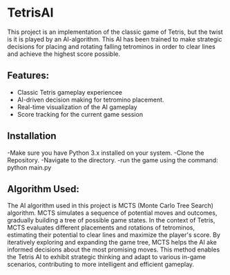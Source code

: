 # TetrisAI
This project is an implementation of the classic game of Tetris, but the twist is it is played by an AI-algorithm. This AI has been trained to make strategic decisions for placing and rotating falling tetrominos in order to clear lines and achieve the highest score possible.
## Features:
- Classic Tetris gameplay experiencee
- AI-driven decision making for tetromino placement.
- Real-time visualization of the AI gameplay
- Score tracking for the current game session

## Installation
-Make sure you have Python 3.x installed on your system.
-Clone the Repository.
-Navigate to the directory.
-run the game using the command: 
  python main.py

## Algorithm Used:
The AI algorithm used in this project is MCTS (Monte Carlo Tree Search) algorithm. MCTS simulates a sequence of potential moves and outcomes, gradually building a tree of possible game states. In the context of Tetris, MCTS evaluates different placements and rotations of tetrominos, estimating their potential to clear lines and maximize the player's score. By iteratively exploring and expanding the game tree, MCTS helps the AI ake informed decisions about the most promising moves. This method enables the Tetris AI to exhibit strategic thinking and adapt to various in-game scenarios, contributing to more intelligent and efficient gameplay.
